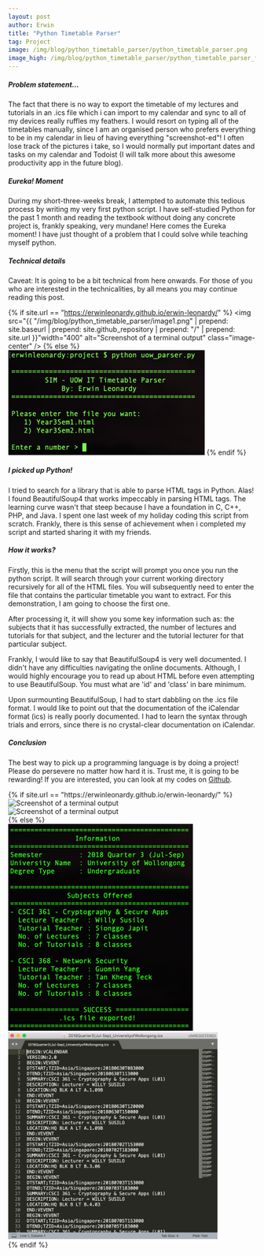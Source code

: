 ```yaml
---
layout: post
author: Erwin
title: "Python Timetable Parser"
tag: Project
image: /img/blog/python_timetable_parser/python_timetable_parser.png
image_high: /img/blog/python_timetable_parser/python_timetable_parser_full.png
---
```


##### Problem statement...
The fact that there is no way to export the timetable of my lectures and tutorials in an .ics file which i can import to my calendar and sync to all of my devices really ruffles my feathers. I would resort on typing all of the timetables manually, since I am an organised person who prefers everything to be in my calendar in lieu of having everything "screenshot-ed"! I often lose track of the pictures i take, so I would normally put important dates and tasks on my calendar and Todoist (I will talk more about this awesome productivity app in the future blog).

##### Eureka! Moment
During my short-three-weeks break, I attempted to automate this tedious process by writing my very first python script. I have self-studied Python for the past 1 month and reading the textbook without doing any concrete project is, frankly speaking, very mundane! Here comes the Eureka moment! I have just thought of a problem that I could solve while teaching myself python.

##### Technical details
Caveat: It is going to be a bit technical from here onwards. For those of you who are interested in the technicalities, by all means you may continue reading this post.

{% if site.url == "https://erwinleonardy.github.io/erwin-leonardy/"  %}
<img src="{{ "/img/blog/python_timetable_parser/image1.png" | prepend: site.baseurl | prepend: site.github_repository | prepend: "/" | prepend: site.url }}"width="400" alt="Screenshot of a terminal output" class="image-center" />
{% else %}
<img src="/img/blog/python_timetable_parser/image1.png" width="400" alt="Screenshot of a terminal output" class="image-center" />
{% endif %}

##### I picked up Python!
I tried to search for a library that is able to parse HTML tags in Python. Alas! I found BeautifulSoup4 that works impeccably in parsing HTML tags. The learning curve wasn't that steep because I have a foundation in C, C++, PHP, and Java. I spent one last week of my holiday coding this script from scratch. Frankly, there is this sense of achievement when i completed my script and started sharing it with my friends.

##### How it works?
Firstly, this is the menu that the script will prompt you once you run the python script. It will search through your current working directory recursively for all of the HTML files. You will subsequently need to enter the file that contains the particular timetable you want to extract. For this demonstration, I am going to choose the first one.

After processing it, it will show you some key information such as: the subjects that it has successfully extracted, the number of lectures and tutorials for that subject, and the lecturer and the tutorial lecturer for that particular subject.

Frankly, I would like to say that BeautifulSoup4 is very well documented. I didn't have any difficulties navigating the online documents. Although, I would highly encourage you to read up about HTML before even attempting to use BeautifulSoup. You must what are 'id' and 'class' in bare minimum.

Upon surmounting BeautifulSoup, I had to start dabbling on the .ics file format. I would like to point out that the documentation of the iCalendar format (ics) is really poorly documented. I had to learn the syntax through trials and errors, since there is no crystal-clear documentation on iCalendar.

##### Conclusion
The best way to pick up a programming language is by doing a project! Please do persevere no matter how hard it is. Trust me, it is going to be rewarding! If you are interested, you can look at my codes on [Github](https://github.com/erwinleonardy/UOW-Calendar-Parser).

<div class="container">
	<div class="row">
		<div class="col-sm-12 col-md-12 portfolio-block">
			{% if site.url == "https://erwinleonardy.github.io/erwin-leonardy/"  %}
				<div class="owl-carousel portfolio-page-carousel">
					<div class="item">
						<img src="{{ "/img/blog/python_timetable_parser/image2.png" | prepend: site.baseurl | prepend: site.github_repository | prepend: "/" | prepend: site.url }}" alt="Screenshot of a terminal output" height="420" />
					</div>
					<div class="item">
						<img src="{{ "/img/blog/python_timetable_parser/image3.png" | prepend: site.baseurl | prepend: site.github_repository | prepend: "/" | prepend: site.url }}" alt="Screenshot of a terminal output" height="420" />
					</div>
				</div>
				<script src="{{ "/js/jquery-2.1.3.min.js" | prepend: site.baseurl | prepend: site.github_repository | prepend: "/" | prepend: site.url }}"></script>
				<script src="{{ "/js/imagesloaded.pkgd.min.js" | prepend: site.baseurl | prepend: site.github_repository | prepend: "/" | prepend: site.url }}"></script>
				<script src="{{ "/js/owl.carousel.min.js" | prepend: site.baseurl | prepend: site.github_repository | prepend: "/" | prepend: site.url }}"></script>
			{% else %}
				<div class="owl-carousel portfolio-page-carousel">
					<div class="item">
						<img src="/img/blog/python_timetable_parser/image2.png" alt="Screenshot of a terminal output" height="420" />
					</div>
					<div class="item">
						<img src="/img/blog/python_timetable_parser/image3.png" alt="Screenshot of a terminal output" height="420"/>
					</div>
				</div>
				<script src="/js/jquery-2.1.3.min.js"></script>
				<script src="/js/imagesloaded.pkgd.min.js"></script>
				<script src='/js/owl.carousel.min.js'></script>
			{% endif %}
			<script type="text/javascript">
				jQuery(document).ready(function($){
					$('.portfolio-page-carousel').imagesLoaded(function(){
						$('.portfolio-page-carousel').owlCarousel({
							smartSpeed:1200,
							items: 1,
							loop: true,
							dots: true,
							nav: true,
							navText: false,
							margin: 10,
							autoHeight:true
						});
					});
				});
			</script>
		</div>
	</div>
</div>